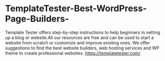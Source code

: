 # TemplateTester-Best-WordPress-Page-Builders-
Template Tester offers step-by-step instructions to help beginners in setting up a blog or website.All our resources are free and can be used to start a website from scratch or customize and improve existing ones. We offer suggestions to find the best website builders, web hosting services and WP theme to create professional websites. https://templatetester.com/
